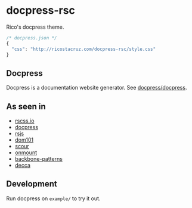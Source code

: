 # docpress-rsc

Rico's docpress theme.

```js
/* docpress.json */
{
  "css": "http://ricostacruz.com/docpress-rsc/style.css"
}
```

## Docpress

Docpress is a documentation website generator. See [docpress/docpress](http://docpress.github.io).

## As seen in

- [rscss.io](http://rscss.io)
- [docpress](http://docpress.github.io)
- [rsjs](http://ricostarcuz.com/rsjs)
- [dom101](http://ricostarcuz.com/dom101)
- [scour](http://ricostarcuz.com/scour)
- [onmount](http://ricostarcuz.com/onmount)
- [backbone-patterns](http://ricostacruz.com/backbone-patterns)
- [decca](http://ricostarcuz.com/decca)

## Development

Run docpress on `example/` to try it out.
